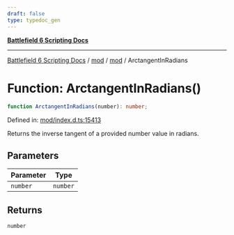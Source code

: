 ```yaml
---
draft: false
type: typedoc_gen
---
```


[**Battlefield 6 Scripting Docs**](../../../_index.md)

***

[Battlefield 6 Scripting Docs](../../../_index.md) / [mod](../../_index.md) / [mod](../_index.md) / ArctangentInRadians

# Function: ArctangentInRadians()

```ts
function ArctangentInRadians(number): number;
```

Defined in: [mod/index.d.ts:15413](https://github.com/battlefield-portal-community/portal-docs/blob/ff09b2690670f74de7e97198022e5a97ff1161ff/generators/santiago/mod/index.d.ts#L15413)

Returns the inverse tangent of a provided number value in radians.

## Parameters

| Parameter | Type |
| ------ | ------ |
| `number` | `number` |

## Returns

`number`
